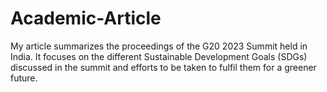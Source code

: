 # Academic-Article
My article summarizes the proceedings of the G20 2023 Summit held in India. It focuses on the different Sustainable Development Goals (SDGs) discussed in the summit and efforts to be taken to fulfil them for a greener future.
